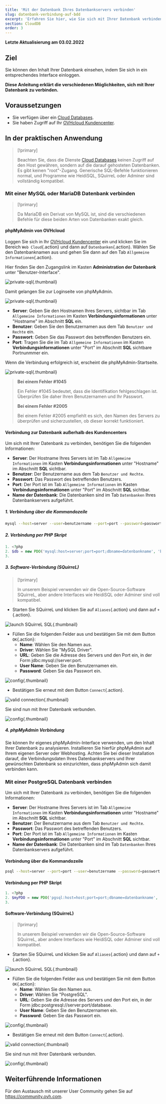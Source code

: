 ```yaml
---
title: 'Mit der Datenbank Ihres Datenbankservers verbinden'
slug: datenbank-verbindung-auf-bdd
excerpt: 'Erfahren Sie hier, wie Sie sich mit Ihrer Datenbank verbinden können'
section: CloudDB
order: 3
---
```


**Letzte Aktualisierung am 03.02.2022**

## Ziel

Sie können den Inhalt Ihrer Datenbank einsehen, indem Sie sich in ein entsprechendes Interface einloggen.

**Diese Anleitung erklärt die verschiedenen Möglichkeiten, sich mit Ihrer Datenbank zu verbinden.**

## Voraussetzungen

- Sie verfügen über ein [Cloud Databases](https://www.ovh.de/cloud-databases/).
- Sie haben Zugriff auf Ihr [OVHcloud Kundencenter](https://www.ovh.com/auth/?action=gotomanager&from=https://www.ovh.de/&ovhSubsidiary=de).

## In der praktischen Anwendung

> [!primary]
>
> Beachten Sie, dass die Dienste [Cloud Databases](https://www.ovh.de/cloud-databases/) keinen Zugriff auf den Host gewähren, sondern auf die darauf gehosteten Datenbanken. Es gibt keinen "root"-Zugang. Generische SQL-Befehle funktionieren normal, und Programme wie HeidiSQL, SQuirreL oder Adminer sind vollständig kompatibel.
> 

### Mit einer MySQL oder MariaDB Datenbank verbinden 

> [!primary]
>
> Da MariaDB ein Derivat von MySQL ist, sind die verschiedenen Befehle für diese beiden Arten von Datenbanken exakt gleich.
> 

#### phpMyAdmin von OVHcloud

Loggen Sie sich in Ihr [OVHcloud Kundencenter](https://www.ovh.com/auth/?action=gotomanager&from=https://www.ovh.de/&ovhSubsidiary=de) ein und klicken Sie im Bereich `Web Cloud`{.action} und dann auf `Datenbanken`{.action}. Wählen Sie den Datenbanknamen aus und gehen Sie dann auf den Tab `Allgemeine Informationen`{.action}.

Hier finden Sie den Zugangslink im Kasten **Administration der Datenbank** unter "Benutzer-Interface".

![private-sql](images/private-sql-phpma01.png){.thumbnail}

Damit gelangen Sie zur Loginseite von phpMyAdmin.

![private-sql](images/private-sql-phpma02.png){.thumbnail}

- **Server**: Geben Sie den Hostnamen Ihres Servers, sichtbar im Tab `Allgemeine Informationen` im Kasten **Verbindungsinformationen** unter "Hostname" im Abschnitt **SQL** ein.
- **Benutzer**: Geben Sie den Benutzernamen aus dem Tab `Benutzer und Rechte` ein.
- **Passwort**: Geben Sie das Passwort des betreffenden Benutzers ein.
- **Port**: Tragen Sie die im Tab `Allgemeine Informationen` im Kasten **Verbindungsinformationen** unter "Port" im Abschnitt **SQL** sichtbare Portnunmmer ein.

Wenn die Verbindung erfolgreich ist, erscheint die phpMyAdmin-Startseite.

![private-sql](images/private-sql-phpma03.png){.thumbnail}

> **Bei einem Fehler #1045**
> 
> Ein Fehler #1045 bedeutet, dass die Identifikation fehlgeschlagen ist. Überprüfen Sie daher Ihren Benutzernamen und Ihr Passwort.
> 
> **Bei einem Fehler #2005**
> 
> Bei einem Fehler #2005 empfiehlt es sich, den Namen des Servers zu überprüfen und sicherzustellen, ob dieser korrekt funktioniert.

#### Verbindung zur Datenbank außerhalb des Kundencenters

Um sich mit Ihrer Datenbank zu verbinden, benötigen Sie die folgenden Informationen:

- **Server**: Der Hostname Ihres Servers ist im Tab `Allgemeine Informationen` im Kasten **Verbindungsinformationen** unter "Hostname" im Abschnitt **SQL** sichtbar.
- **Benutzer**: Der Benutzername aus dem Tab `Benutzer und Rechte`.
- **Passwort**: Das Passwort des betreffenden Benutzers.
- **Port**: Der Port ist im Tab `Allgemeine Informationen` im Kasten **Verbindungsinformationen** unter "Port" im Abschnitt **SQL** sichtbar.
- **Name der Datenbank**: Die Datenbanken sind im Tab `Datenbanken` Ihres Datenbankservers aufgeführt.

##### 1\. Verbindung über die Kommandozeile


```bash
mysql --host=server --user=benutzername --port=port --password=passwort datenbankname
```

##### 2\. Verbindung per PHP Skript


```php
1. <?php
2. $db = new PDO('mysql:host=server;port=port;dbname=datenbankname', 'benutzername', 'passwort');
3.
```

##### 3\. Software-Verbindung (SQuirreL)

> [!primary]
>
> In unserem Beispiel verwenden wir die Open-Source-Software SQuirreL, aber andere Interfaces wie HeidiSQL oder Adminer sind voll kompatibel. 

- Starten Sie SQuirreL und klicken Sie auf `Aliases`{.action} und dann auf `+`{.action}.

![launch SQuirreL SQL](images/1.png){.thumbnail}

- Füllen Sie die folgenden Felder aus und bestätigen Sie mit dem Button `OK`{.action}:
    - **Name**: Wählen Sie den Namen aus.
    - **Driver**: Wählen Sie "MySQL Driver".
    - **URL**: Geben Sie die Adresse des Servers und den Port ein, in der Form jdbc:mysql://server:port.
    - **User Name**: Geben Sie den Benutzernamen ein.
    - **Password**: Geben Sie das Passwort ein.

![config](images/2.png){.thumbnail}

- Bestätigen Sie erneut mit dem Button `Connect`{.action}.

![valid connection](images/3.png){.thumbnail}

Sie sind nun mit Ihrer Datenbank verbunden.

![config](images/4.PNG){.thumbnail}


##### 4\. phpMyAdmin Verbindung

Sie können Ihr eigenes phpMyAdmin-Interface verwenden, um den Inhalt Ihrer Datenbank zu analysieren. Installieren Sie hierfür phpMyAdmin auf Ihrem eigenen Server oder Webhosting. Achten Sie bei dieser Installation darauf, die Verbindungsdaten Ihres Datenbankservers und Ihrer gewünschten Datenbank so einzurichten, dass phpMyAdmin sich damit verbinden kann.

### Mit einer PostgreSQL Datenbank verbinden 

Um sich mit Ihrer Datenbank zu verbinden, benötigen Sie die folgenden Informationen:

- **Server**: Der Hostname Ihres Servers ist im Tab `Allgemeine Informationen` im Kasten **Verbindungsinformationen** unter "Hostname" im Abschnitt **SQL** sichtbar.
- **Benutzer**: Der Benutzername aus dem Tab `Benutzer und Rechte`.
- **Passwort**: Das Passwort des betreffenden Benutzers.
- **Port**: Der Port ist im Tab `Allgemeine Informationen` im Kasten **Verbindungsinformationen** unter "Port" im Abschnitt **SQL** sichtbar.
- **Name der Datenbank**: Die Datenbanken sind im Tab `Datenbanken` Ihres Datenbankservers aufgeführt.

#### Verbindung über die Kommandozeile

```bash
psql --host=server --port=port --user=benutzername --password=passwort datenbankname
```

#### Verbindung per PHP Skript


```php
1. <?php
2. $myPDO = new PDO('pgsql:host=host;port=port;dbname=datenbankname', 'benutzername', 'passwort');
3.
```

#### Software-Verbindung (SQuirreL)

> [!primary]
>
> In unserem Beispiel verwenden wir die Open-Source-Software SQuirreL, aber andere Interfaces wie HeidiSQL oder Adminer sind voll kompatibel. 

- Starten Sie SQuirreL und klicken Sie auf `Aliases`{.action} und dann auf `+`{.action}.

![launch SQuirreL SQL](images/1.png){.thumbnail}

- Füllen Sie die folgenden Felder aus und bestätigen Sie mit dem Button `OK`{.action}:
    - **Name**: Wählen Sie den Namen aus.
    - **Driver**: Wählen Sie "PostgreSQL".
    - **URL**: Geben Sie die Adresse des Servers und den Port ein, in der Form jdbc:postgresql://server:port/database.
    - **User Name**: Geben Sie den Benutzernamen ein.
    - **Password**: Geben Sie das Passwort ein.

![config](images/2.png){.thumbnail}

- Bestätigen Sie erneut mit dem Button `Connect`{.action}.

![valid connection](images/3.png){.thumbnail}

Sie sind nun mit Ihrer Datenbank verbunden.

![config](images/4.PNG){.thumbnail}

## Weiterführende Informationen

Für den Austausch mit unserer User Community gehen Sie auf <https://community.ovh.com>.
